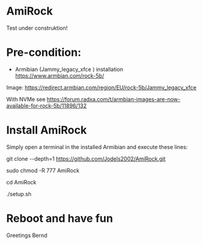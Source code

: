 # AmiRock
Test under construktion!

# Pre-condition:

- Armibian (Jammy_legacy_xfce ) installation https://www.armbian.com/rock-5b/

Image:
https://redirect.armbian.com/region/EU/rock-5b/Jammy_legacy_xfce

With NVMe see https://forum.radxa.com/t/armbian-images-are-now-available-for-rock-5b/11896/132

# Install AmiRock
Simply open a terminal in the installed Armibian and execute these lines:



git clone --depth=1 https://github.com/Jodels2002/AmiRock.git

sudo chmod -R 777 AmiRock

cd AmiRock

./setup.sh




# Reboot and have fun 
   Greetings Bernd
